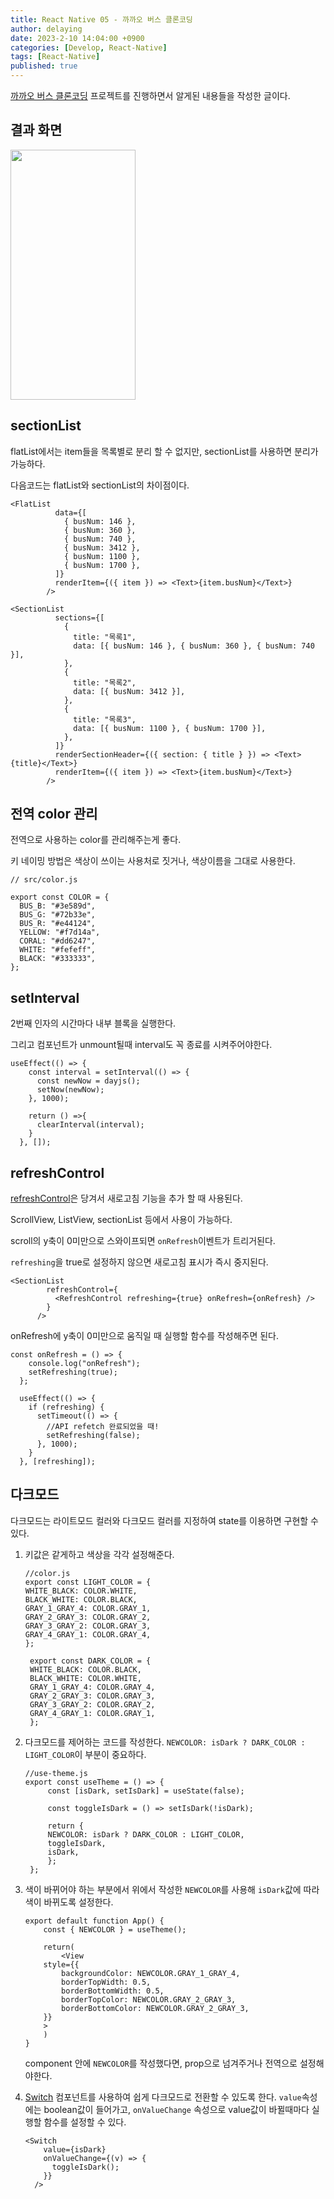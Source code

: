 ```yaml
---
title: React Native 05 - 까까오 버스 클론코딩
author: delaying
date: 2023-2-10 14:04:00 +0900
categories: [Develop, React-Native]
tags: [React-Native]
published: true
---
```


[까까오 버스 클론코딩](https://github.com/delaying/ReactNative-study/tree/main/kakao-bus) 프로젝트를 진행하면서 알게된 내용들을 작성한 글이다.

## 결과 화면

<img src="https://user-images.githubusercontent.com/72879145/218239633-1c89a0c2-15b3-414f-ad0f-42d6a935e0f6.GIF" width="200" height="400">

## sectionList

flatList에서는 item들을 목록별로 분리 할 수 없지만, sectionList를 사용하면 분리가 가능하다.

다음코드는 flatList와 sectionList의 차이점이다.

```
<FlatList
          data={[
            { busNum: 146 },
            { busNum: 360 },
            { busNum: 740 },
            { busNum: 3412 },
            { busNum: 1100 },
            { busNum: 1700 },
          ]}
          renderItem={({ item }) => <Text>{item.busNum}</Text>}
        />

<SectionList
          sections={[
            {
              title: "목록1",
              data: [{ busNum: 146 }, { busNum: 360 }, { busNum: 740 }],
            },
            {
              title: "목록2",
              data: [{ busNum: 3412 }],
            },
            {
              title: "목록3",
              data: [{ busNum: 1100 }, { busNum: 1700 }],
            },
          ]}
          renderSectionHeader={({ section: { title } }) => <Text>{title}</Text>}
          renderItem={({ item }) => <Text>{item.busNum}</Text>}
        />
```

## 전역 color 관리

전역으로 사용하는 color를 관리해주는게 좋다.

키 네이밍 방법은 색상이 쓰이는 사용처로 짓거나, 색상이름을 그대로 사용한다.

```
// src/color.js

export const COLOR = {
  BUS_B: "#3e589d",
  BUS_G: "#72b33e",
  BUS_R: "#e44124",
  YELLOW: "#f7d14a",
  CORAL: "#dd6247",
  WHITE: "#fefeff",
  BLACK: "#333333",
};
```

## setInterval

2번째 인자의 시간마다 내부 블록을 실행한다.

그리고 컴포넌트가 unmount될때 interval도 꼭 종료를 시켜주어야한다.

```
useEffect(() => {
    const interval = setInterval(() => {
      const newNow = dayjs();
      setNow(newNow);
    }, 1000);

    return () =>{
      clearInterval(interval);
    }
  }, []);
```

## refreshControl

[refreshControl](https://reactnative.dev/docs/refreshcontrol)은 당겨서 새로고침 기능을 추가 할 때 사용된다.

ScrollView, ListView, sectionList 등에서 사용이 가능하다.

scroll의 y축이 0미만으로 스와이프되면 `onRefresh`이벤트가 트리거된다.

`refreshing`을 true로 설정하지 않으면 새로고침 표시가 즉시 중지된다.

```
<SectionList
        refreshControl={
          <RefreshControl refreshing={true} onRefresh={onRefresh} />
        }
      />
```

onRefresh에 y축이 0미만으로 움직일 때 실행할 함수를 작성해주면 된다.

```
const onRefresh = () => {
    console.log("onRefresh");
    setRefreshing(true);
  };

  useEffect(() => {
    if (refreshing) {
      setTimeout(() => {
        //API refetch 완료되었을 때!
        setRefreshing(false);
      }, 1000);
    }
  }, [refreshing]);
```

## 다크모드

다크모드는 라이트모드 컬러와 다크모드 컬러를 지정하여 state를 이용하면 구현할 수 있다.

1. 키값은 같게하고 색상을 각각 설정해준다.

   ```
   //color.js
   export const LIGHT_COLOR = {
   WHITE_BLACK: COLOR.WHITE,
   BLACK_WHITE: COLOR.BLACK,
   GRAY_1_GRAY_4: COLOR.GRAY_1,
   GRAY_2_GRAY_3: COLOR.GRAY_2,
   GRAY_3_GRAY_2: COLOR.GRAY_3,
   GRAY_4_GRAY_1: COLOR.GRAY_4,
   };

    export const DARK_COLOR = {
    WHITE_BLACK: COLOR.BLACK,
    BLACK_WHITE: COLOR.WHITE,
    GRAY_1_GRAY_4: COLOR.GRAY_4,
    GRAY_2_GRAY_3: COLOR.GRAY_3,
    GRAY_3_GRAY_2: COLOR.GRAY_2,
    GRAY_4_GRAY_1: COLOR.GRAY_1,
    };
   ```

2. 다크모드를 제어하는 코드를 작성한다.
   `NEWCOLOR: isDark ? DARK_COLOR : LIGHT_COLOR`이 부분이 중요하다.

   ```
   //use-theme.js
   export const useTheme = () => {
        const [isDark, setIsDark] = useState(false);

        const toggleIsDark = () => setIsDark(!isDark);

        return {
        NEWCOLOR: isDark ? DARK_COLOR : LIGHT_COLOR,
        toggleIsDark,
        isDark,
        };
    };
   ```

3. 색이 바뀌어야 하는 부분에서 위에서 작성한 `NEWCOLOR`를 사용해 `isDark`값에 따라 색이 바뀌도록 설정한다.

   ```
   export default function App() {
       const { NEWCOLOR } = useTheme();

       return(
           <View
       style={{
           backgroundColor: NEWCOLOR.GRAY_1_GRAY_4,
           borderTopWidth: 0.5,
           borderBottomWidth: 0.5,
           borderTopColor: NEWCOLOR.GRAY_2_GRAY_3,
           borderBottomColor: NEWCOLOR.GRAY_2_GRAY_3,
       }}
       >
       )
   }
   ```

   component 안에 `NEWCOLOR`를 작성했다면, prop으로 넘겨주거나 전역으로 설정해야한다.

4. [Switch](https://reactnative.dev/docs/switch) 컴포넌트를 사용하여 쉽게 다크모드로 전환할 수 있도록 한다.
   `value`속성에는 boolean값이 들어가고, `onValueChange` 속성으로 value값이 바뀔때마다 실행할 함수를 설정할 수 있다.
   ```
   <Switch
       value={isDark}
       onValueChange={(v) => {
         toggleIsDark();
       }}
     />
   ```
